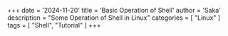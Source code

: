 +++
date = '2024-11-20'
title = 'Basic Operation of Shell'
author = 'Saka'
description = "Some Operation of Shell in Linux"
categories = [
    "Linux"
]
tags = [
    "Shell",
    "Tutorial"
]
+++
